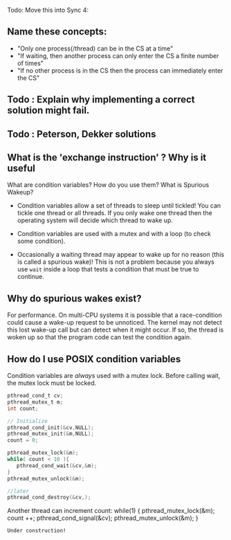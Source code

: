 Todo: Move this into Sync 4:
## Name these concepts:
* "Only one process(/thread) can be in the CS at a time"
* "If waiting, then another process can only enter the CS a finite number of times" 
* "If no other process is in the CS then the process can immediately enter the CS"

## Todo : Explain why implementing a correct solution might fail.
## Todo : Peterson, Dekker solutions

## What is the 'exchange instruction' ? Why is it useful


What are condition variables? How do you use them? What is Spurious Wakeup?

* Condition variables allow a set of threads to sleep until tickled! You can tickle one thread or all threads. If you only wake one thread then the operating system will decide which thread to wake up.

* Condition variables are used with a mutex and with a loop (to check some condition).

* Occasionally a waiting thread may appear to wake up for no reason (this is called a spurious wake)! This is not a problem because you always use `wait` inside a loop that tests a condition that must be true to continue.

## Why do spurious wakes exist?
For performance. On multi-CPU systems it is possible that a race-condition could cause a wake-up request to be unnoticed. The kernel may not detect this lost wake-up call but can detect when it might occur. If so, the thread is woken up so that the program code can test the condition again.

## How do I use POSIX condition variables
Condition variables are _always_ used with a mutex lock.
Before calling wait, the mutex lock must be locked.
```C
pthread_cond_t cv;
pthread_mutex_t m;
int count;

// Initialize
pthread_cond_init(&cv,NULL);
pthread_mutex_init(&m,NULL);
count = 0;

pthread_mutex_lock(&m);
while( count < 10 ){
   pthread_cond_wait(&cv,&m);
}
pthread_mutex_unlock(&m);

//later 
pthread_cond_destroy(&cv,); 
```

Another thread can increment count:
while(1) {
  pthread_mutex_lock(&m);
  count ++;
  pthread_cond_signal(&cv);
  pthread_mutex_unlock(&m);
}


```
Under construction!




